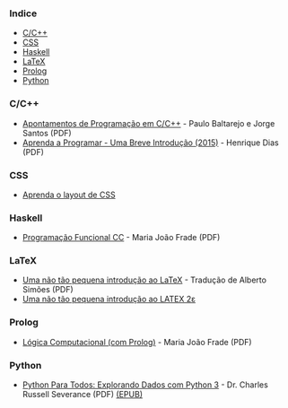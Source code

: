 ### Indice

-   [C/C++](#cc)
-   [CSS](#css)
-   [Haskell](#haskell)
-   [LaTeX](#latex)
-   [Prolog](#prolog)
-   [Python](#python)

### C/C++

-   [Apontamentos de Programação em C/C++](http://www.dei.isep.ipp.pt/~pbsousa/aulas/ano_0/2006_07/c/Sebenta-cpp-03-2006.pdf) - Paulo Baltarejo e Jorge Santos (PDF)
-   [Aprenda a Programar - Uma Breve Introdução (2015)](https://henriquedias.com/downloads/aprenda_a_programar.pdf) - Henrique Dias (PDF)

### CSS

-   [Aprenda o layout de CSS](http://pt-pt.learnlayout.com)

### Haskell

-   [Programação Funcional CC](http://www4.di.uminho.pt/~mjf/pub/PF-Haskell.pdf) - Maria João Frade (PDF)

### LaTeX

-   [Uma não tão pequena introdução ao LaTeX](http://alfarrabio.di.uminho.pt/~albie/lshort/pt-lshort.pdf) - Tradução de Alberto Simões (PDF)
-   [Uma não tão pequena introdução ao LATEX 2ε](http://www.ctan.org/tex-archive/info/lshort/portuguese)

### Prolog

-   [Lógica Computacional (com Prolog)](http://www4.di.uminho.pt/~mjf/pub/LC-Prolog.pdf) - Maria João Frade (PDF)

### Python

-   [Python Para Todos: Explorando Dados com Python 3](http://do1.dr-chuck.com/pythonlearn/PT_br/pythonlearn.pdf) - Dr. Charles Russell Severance (PDF) [(EPUB)](http://do1.dr-chuck.com/pythonlearn/PT_br/pythonlearn.epub)
